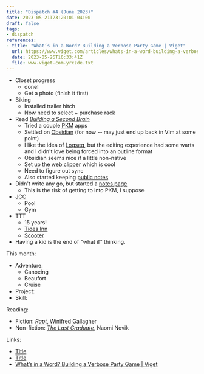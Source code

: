 ```yaml
---
title: "Dispatch #4 (June 2023)"
date: 2023-05-21T23:20:01-04:00
draft: false
tags:
- dispatch
references:
- title: "What’s in a Word? Building a Verbose Party Game | Viget"
  url: https://www.viget.com/articles/whats-in-a-word-building-a-verbose-party-game/
  date: 2023-05-26T16:33:41Z
  file: www-viget-com-yrczde.txt
---
```


* Closet progress
  * done!
  * Get a photo (finish it first)
* Biking
  * Installed trailer hitch
  * Now need to select + purchase rack
* Read [_Building a Second Brain_][1]
  * Tried a couple <abbr title="personal knowledge management">PKM</abbr> apps
  * Settled on [Obsidian][2] (for now -- may just end up back in Vim at some point)
  * I like the idea of [Logseq][3], but the editing experience had some warts and I didn't love being forced into an outline format
  * Obsidian seems nice if a little non-native
  * Set up the [web clipper][4] which is cool
  * Need to figure out sync
  * Also started keeping [public notes][5]
* Didn't write any go, but started a [notes page][6]
  * This is the risk of getting to into PKM, I suppose
* [JCC][7]
  * Pool
  * Gym
* TTT
  * 15 years!
  * [Tides Inn][8]
  * [Scooter][9]
* Having a kid is the end of "what if" thinking.

[1]: https://bookshop.org/p/books/building-a-second-brain-a-proven-method-to-organize-your-digital-life-and-unlock-your-creative-potential-tiago-forte/18265370?ean=9781982167387
[2]: https://obsidian.md/
[3]: https://logseq.com/
[4]: https://chrome.google.com/webstore/detail/obsidian-web/edoacekkjanmingkbkgjndndibhkegad
[5]: /notes/
[6]: /notes/golang/
[7]: https://www.jewishforgood.org/
[8]: https://www.tidesinn.com/
[9]: https://www.segway.com/ninebot-kickscooter-max/

<!--more-->

This month:

* Adventure:
  * Canoeing
  * Beaufort
  * Cruise
* Project:
* Skill:

Reading:

* Fiction: [_Rapt_][10], Winifred Gallagher
* Non-fiction: [_The Last Graduate_][11], Naomi Novik

[10]: https://bookshop.org/p/books/rapt-attention-and-the-focused-life-winifred-gallagher/7485226?ean=9780143116905
[11]: https://bookshop.org/p/books/the-last-graduate-naomi-novik/15537202?ean=9780593128886

Links:

* [Title][12]
* [Title][13]
* [What’s in a Word? Building a Verbose Party Game | Viget][14]

[12]: https://example.com/
[13]: https://example.com/
[14]: https://www.viget.com/articles/whats-in-a-word-building-a-verbose-party-game/
